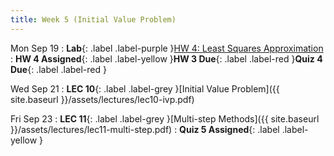 ```yaml
---
title: Week 5 (Initial Value Problem)
---
```


Mon Sep 19
: **Lab**{: .label .label-purple }[HW 4: Least Squares Approximation](https://classroom.github.com/a/B3hyGn51)
: **HW 4 Assigned**{: .label .label-yellow }**HW 3 Due**{: .label .label-red }**Quiz 4 Due**{: .label .label-red }

Wed Sep 21
: **LEC 10**{: .label .label-grey }[Initial Value Problem]({{ site.baseurl }}/assets/lectures/lec10-ivp.pdf)

Fri Sep 23
: **LEC 11**{: .label .label-grey }[Multi-step Methods]({{ site.baseurl }}/assets/lectures/lec11-multi-step.pdf)
: **Quiz 5 Assigned**{: .label .label-yellow }